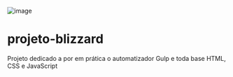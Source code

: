 ![image](https://user-images.githubusercontent.com/img-backpg.png)


# projeto-blizzard
 Projeto dedicado a por em prática o automatizador Gulp e toda base HTML, CSS e JavaScript
